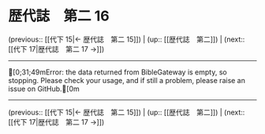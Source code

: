 # 歴代誌　第二 16

(previous:: [[代下 15|← 歴代誌　第二 15]]) | (up:: [[歴代誌　第二]]) | (next:: [[代下 17|歴代誌　第二 17 →]])

***
[0;31;49mError: the data returned from BibleGateway is empty, so stopping. Please check your usage, and if still a problem, please raise an issue on GitHub.[0m

***

(previous:: [[代下 15|← 歴代誌　第二 15]]) | (up:: [[歴代誌　第二]]) | (next:: [[代下 17|歴代誌　第二 17 →]])

